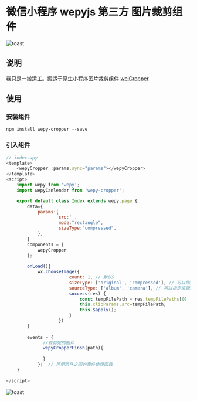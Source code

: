 # 微信小程序 wepyjs 第三方 图片裁剪组件

![toast](https://raw.githubusercontent.com/tomfriwel/welCropper/master/documents/result.gif)


## 说明
我只是一搬运工。搬运于原生小程序图片裁剪组件 [welCropper](https://github.com/tomfriwel/welCropper)



## 使用

### 安装组件
```
npm install wepy-cropper --save
```

### 引入组件
```javascript
// index.wpy
<template>
    <wepyCropper :params.sync="params"></wepyCropper>
</template>
<script>
    import wepy from 'wepy';
    import wepyCanlendar from 'wepy-cropper';

    export default class Index extends wepy.page {
        data={
            params:{
                    src:'',
                    mode:"rectangle",
                    sizeType:"compressed",
            },
        }
        components = {
            wepyCropper
        };
        
        onLoad(){
            wx.chooseImage({
                        count: 1, // 默认9
                        sizeType: ['original', 'compressed'], // 可以指定是原图还是压缩图，默认二者都有
                        sourceType: ['album', 'camera'], // 可以指定来源是相册还是相机，默认二者都有
                        success(res) {
                            const tempFilePath = res.tempFilePaths[0]
                            this.clipParams.src=tempFilePath;
                            this.$apply();
                        }
                    })
        }
        
        events = {
              //裁剪完的图片
              wepyCropperFinsh(path){
                
              }
            };  // 声明组件之间的事件处理函数
    }
    
</script>
```



![toast](http://nowechat.oss-cn-shenzhen.aliyuncs.com/qrcode_for_gh_b4c00b84720c_258.jpg)

